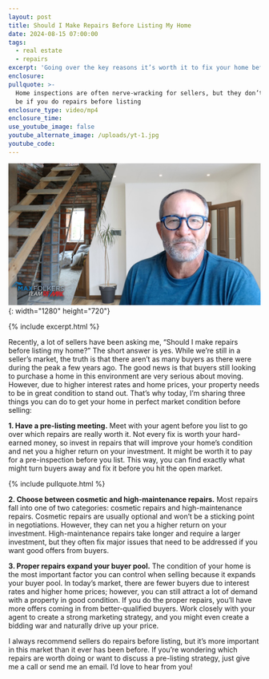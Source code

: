 ```yaml
---
layout: post
title: Should I Make Repairs Before Listing My Home
date: 2024-08-15 07:00:00
tags:
  - real estate
  - repairs
excerpt: 'Going over the key reasons it’s worth it to fix your home before selling. '
enclosure:
pullquote: >-
  Home inspections are often nerve-wracking for sellers, but they don’t have to
  be if you do repairs before listing
enclosure_type: video/mp4
enclosure_time:
use_youtube_image: false
youtube_alternate_image: /uploads/yt-1.jpg
youtube_code:
---
```

![](/uploads/yt-2-2.jpg){: width="1280" height="720"}

{% include excerpt.html %}

Recently, a lot of sellers have been asking me, “Should I make repairs before listing my home?” The short answer is yes. While we’re still in a seller’s market, the truth is that there aren’t as many buyers as there were during the peak a few years ago. The good news is that buyers still looking to purchase a home in this environment are very serious about moving. However, due to higher interest rates and home prices, your property needs to be in great condition to stand out. That’s why today, I’m sharing three things you can do to get your home in perfect market condition before selling:

**1\. Have a pre-listing meeting.** Meet with your agent before you list to go over which repairs are really worth it. Not every fix is worth your hard-earned money, so invest in repairs that will improve your home’s condition and net you a higher return on your investment. It might be worth it to pay for a pre-inspection before you list. This way, you can find exactly what might turn buyers away and fix it before you hit the open market.

{% include pullquote.html %}

**2\. Choose between cosmetic and high-maintenance repairs.** Most repairs fall into one of two categories: cosmetic repairs and high-maintenance repairs. Cosmetic repairs are usually optional and won’t be a sticking point in negotiations. However, they can net you a higher return on your investment. High-maintenance repairs take longer and require a larger investment, but they often fix major issues that need to be addressed if you want good offers from buyers.

**3\. Proper repairs expand your buyer pool.** The condition of your home is the most important factor you can control when selling because it expands your buyer pool. In today’s market, there are fewer buyers due to interest rates and higher home prices; however, you can still attract a lot of demand with a property in good condition. If you do the proper repairs, you’ll have more offers coming in from better-qualified buyers. Work closely with your agent to create a strong marketing strategy, and you might even create a bidding war and naturally drive up your price.

I always recommend sellers do repairs before listing, but it’s more important in this market than it ever has been before. If you’re wondering which repairs are worth doing or want to discuss a pre-listing strategy, just give me a call or send me an email. I’d love to hear from you!